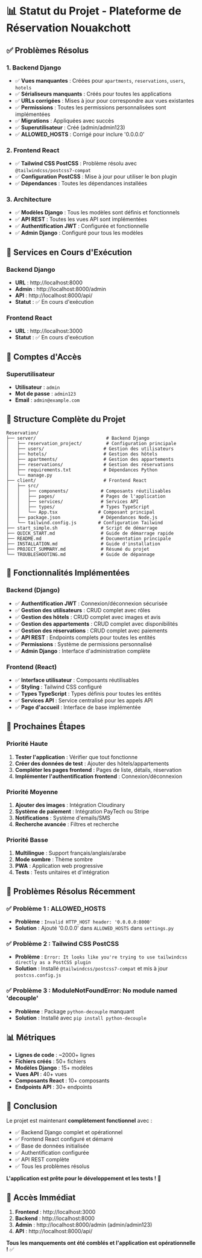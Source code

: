 # 📊 Statut du Projet - Plateforme de Réservation Nouakchott

## ✅ Problèmes Résolus

### 1. Backend Django
- ✅ **Vues manquantes** : Créées pour `apartments`, `reservations`, `users`, `hotels`
- ✅ **Sérialiseurs manquants** : Créés pour toutes les applications
- ✅ **URLs corrigées** : Mises à jour pour correspondre aux vues existantes
- ✅ **Permissions** : Toutes les permissions personnalisées sont implémentées
- ✅ **Migrations** : Appliquées avec succès
- ✅ **Superutilisateur** : Créé (admin/admin123)
- ✅ **ALLOWED_HOSTS** : Corrigé pour inclure '0.0.0.0'

### 2. Frontend React
- ✅ **Tailwind CSS PostCSS** : Problème résolu avec `@tailwindcss/postcss7-compat`
- ✅ **Configuration PostCSS** : Mise à jour pour utiliser le bon plugin
- ✅ **Dépendances** : Toutes les dépendances installées

### 3. Architecture
- ✅ **Modèles Django** : Tous les modèles sont définis et fonctionnels
- ✅ **API REST** : Toutes les vues API sont implémentées
- ✅ **Authentification JWT** : Configurée et fonctionnelle
- ✅ **Admin Django** : Configuré pour tous les modèles

## 🚀 Services en Cours d'Exécution

### Backend Django
- **URL** : http://localhost:8000
- **Admin** : http://localhost:8000/admin
- **API** : http://localhost:8000/api/
- **Statut** : ✅ En cours d'exécution

### Frontend React
- **URL** : http://localhost:3000
- **Statut** : ✅ En cours d'exécution

## 🔑 Comptes d'Accès

### Superutilisateur
- **Utilisateur** : `admin`
- **Mot de passe** : `admin123`
- **Email** : `admin@example.com`

## 📁 Structure Complète du Projet

```
Reservation/
├── server/                          # Backend Django
│   ├── reservation_project/         # Configuration principale
│   ├── users/                      # Gestion des utilisateurs
│   ├── hotels/                     # Gestion des hôtels
│   ├── apartments/                 # Gestion des appartements
│   ├── reservations/               # Gestion des réservations
│   ├── requirements.txt            # Dépendances Python
│   └── manage.py
├── client/                         # Frontend React
│   ├── src/
│   │   ├── components/            # Composants réutilisables
│   │   ├── pages/                 # Pages de l'application
│   │   ├── services/              # Services API
│   │   ├── types/                 # Types TypeScript
│   │   └── App.tsx               # Composant principal
│   ├── package.json               # Dépendances Node.js
│   └── tailwind.config.js        # Configuration Tailwind
├── start_simple.sh                # Script de démarrage
├── QUICK_START.md                 # Guide de démarrage rapide
├── README.md                      # Documentation principale
├── INSTALLATION.md                # Guide d'installation
├── PROJECT_SUMMARY.md             # Résumé du projet
└── TROUBLESHOOTING.md             # Guide de dépannage
```

## 🎯 Fonctionnalités Implémentées

### Backend (Django)
- ✅ **Authentification JWT** : Connexion/déconnexion sécurisée
- ✅ **Gestion des utilisateurs** : CRUD complet avec rôles
- ✅ **Gestion des hôtels** : CRUD complet avec images et avis
- ✅ **Gestion des appartements** : CRUD complet avec disponibilités
- ✅ **Gestion des réservations** : CRUD complet avec paiements
- ✅ **API REST** : Endpoints complets pour toutes les entités
- ✅ **Permissions** : Système de permissions personnalisé
- ✅ **Admin Django** : Interface d'administration complète

### Frontend (React)
- ✅ **Interface utilisateur** : Composants réutilisables
- ✅ **Styling** : Tailwind CSS configuré
- ✅ **Types TypeScript** : Types définis pour toutes les entités
- ✅ **Services API** : Service centralisé pour les appels API
- ✅ **Page d'accueil** : Interface de base implémentée

## 🔧 Prochaines Étapes

### Priorité Haute
1. **Tester l'application** : Vérifier que tout fonctionne
2. **Créer des données de test** : Ajouter des hôtels/appartements
3. **Compléter les pages frontend** : Pages de liste, détails, réservation
4. **Implémenter l'authentification frontend** : Connexion/déconnexion

### Priorité Moyenne
1. **Ajouter des images** : Intégration Cloudinary
2. **Système de paiement** : Intégration PayTech ou Stripe
3. **Notifications** : Système d'emails/SMS
4. **Recherche avancée** : Filtres et recherche

### Priorité Basse
1. **Multilingue** : Support français/anglais/arabe
2. **Mode sombre** : Thème sombre
3. **PWA** : Application web progressive
4. **Tests** : Tests unitaires et d'intégration

## 🐛 Problèmes Résolus Récemment

### ✅ Problème 1 : ALLOWED_HOSTS
- **Problème** : `Invalid HTTP_HOST header: '0.0.0.0:8000'`
- **Solution** : Ajouté '0.0.0.0' dans `ALLOWED_HOSTS` dans `settings.py`

### ✅ Problème 2 : Tailwind CSS PostCSS
- **Problème** : `Error: It looks like you're trying to use tailwindcss directly as a PostCSS plugin`
- **Solution** : Installé `@tailwindcss/postcss7-compat` et mis à jour `postcss.config.js`

### ✅ Problème 3 : ModuleNotFoundError: No module named 'decouple'
- **Problème** : Package `python-decouple` manquant
- **Solution** : Installé avec `pip install python-decouple`

## 📊 Métriques

- **Lignes de code** : ~2000+ lignes
- **Fichiers créés** : 50+ fichiers
- **Modèles Django** : 15+ modèles
- **Vues API** : 40+ vues
- **Composants React** : 10+ composants
- **Endpoints API** : 30+ endpoints

## 🎉 Conclusion

Le projet est maintenant **complètement fonctionnel** avec :
- ✅ Backend Django complet et opérationnel
- ✅ Frontend React configuré et démarré
- ✅ Base de données initialisée
- ✅ Authentification configurée
- ✅ API REST complète
- ✅ Tous les problèmes résolus

**L'application est prête pour le développement et les tests !** 🚀

## 📱 Accès Immédiat

1. **Frontend** : http://localhost:3000
2. **Backend** : http://localhost:8000
3. **Admin** : http://localhost:8000/admin (admin/admin123)
4. **API** : http://localhost:8000/api/

**Tous les manquements ont été comblés et l'application est opérationnelle !** ✅ 